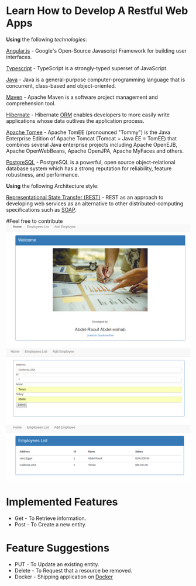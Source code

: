 # Learn How to Develop A Restful Web Apps

**Using** the following *technologies*: 

[Angular.js](https://angular.io/) - Google's Open-Source Javascript Framework for building user interfaces.

[Typescript](https://www.typescriptlang.org/) - TypeScript is a strongly-typed superset of JavaScript.

[Java](https://www.oracle.com/technetwork/java/index.html) - Java is a general-purpose computer-programming language that is concurrent, class-based and object-oriented.

[Maven](https://maven.apache.org/) - Apache Maven is a software project management and comprehension tool.

[Hibernate](https://hibernate.org/) - Hibernate [ORM](http://hibernate.org/orm/what-is-an-orm/) enables developers to more easily write applications whose data outlives the application process. 

[Apache Tomee](http://tomee.apache.org/) - Apache TomEE (pronounced "Tommy") is the Java Enterprise Edition of Apache Tomcat (Tomcat + Java EE = TomEE) that combines several Java enterprise projects including Apache OpenEJB, Apache OpenWebBeans, Apache OpenJPA, Apache MyFaces and others.

[PostgreSQL](https://www.postgresql.org/) - PostgreSQL is a powerful, open source object-relational database system which has a strong reputation for reliability, feature robustness, and performance.

**Using** the following Architecture style:

[Representational State Transfer (REST)](https://spring.io/understanding/REST) - REST as an approach to developing web services as an alternative to other distributed-computing specifications such as [SOAP](https://www.tutorialspoint.com/soap/what_is_soap.htm). 

#Feel free to contribute
![App look](https://github.com/Abdel-Raouf/Restful-App/blob/master/Screenshot%20from%202018-10-01%2006-54-41.png)
![App look](https://github.com/Abdel-Raouf/Restful-App/blob/master/Screenshot%20from%202018-10-01%2006-53-51.png)
![App look](https://github.com/Abdel-Raouf/Restful-App/blob/master/Screenshot%20from%202018-10-01%2006-54-18.png)

# Implemented Features

- Get - To Retrieve information.
- Post - To Create a new entity.

# Feature Suggestions

- PUT - To Update an existing entity.
- Delete - To Request that a resource be removed.
- Docker - Shipping application on [Docker](https://www.docker.com/) 


